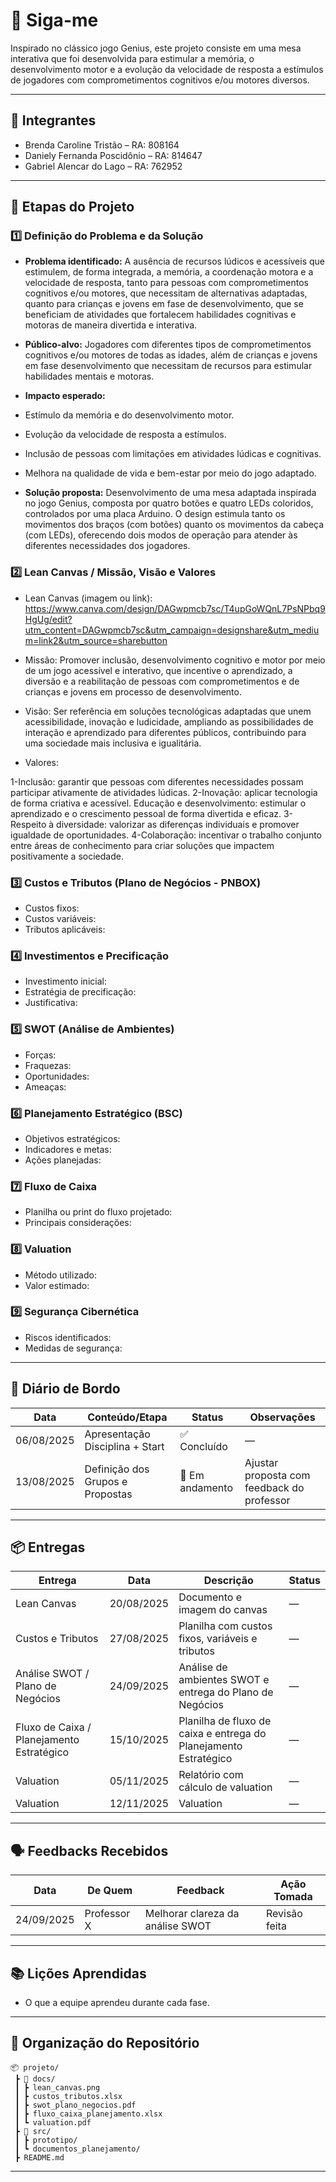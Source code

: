 # 📌 Siga-me

Inspirado no clássico jogo Genius, este projeto consiste em uma mesa interativa que foi desenvolvida
para estimular a memória, o desenvolvimento motor e a
evolução da velocidade de resposta a estímulos de jogadores
com comprometimentos cognitivos e/ou motores diversos. 

---

## 👥 Integrantes

- Brenda Caroline Tristão – RA: 808164  
- Daniely Fernanda Poscidônio – RA: 814647
- Gabriel Alencar do Lago – RA: 762952 

---

## 🧭 Etapas do Projeto

### 1️⃣ Definição do Problema e da Solução

- **Problema identificado:**
 A ausência de recursos lúdicos e acessíveis que estimulem, de forma integrada, a memória, a coordenação motora e a velocidade de resposta, tanto para pessoas com comprometimentos cognitivos e/ou motores, que necessitam de alternativas adaptadas, quanto para crianças e jovens em fase de desenvolvimento, que se beneficiam de atividades que fortalecem habilidades cognitivas e motoras de maneira divertida e interativa.

- **Público-alvo:**
  Jogadores com diferentes tipos de comprometimentos cognitivos e/ou motores de todas as idades, além de crianças e jovens em fase desenvolvimento que necessitam de recursos para estimular habilidades mentais e motoras.
  
- **Impacto esperado:**
- Estímulo da memória e do desenvolvimento motor.
- Evolução da velocidade de resposta a estímulos.
- Inclusão de pessoas com limitações em atividades lúdicas e cognitivas.
- Melhora na qualidade de vida e bem-estar por meio do jogo adaptado.

- **Solução proposta:**
 Desenvolvimento de uma mesa adaptada inspirada no jogo Genius, composta por quatro botões e quatro LEDs coloridos, controlados por uma placa Arduino. O design estimula tanto os movimentos dos braços (com botões) quanto os movimentos da cabeça (com LEDs), oferecendo dois modos de operação para atender às diferentes necessidades dos jogadores.

### 2️⃣ Lean Canvas / Missão, Visão e Valores
- Lean Canvas (imagem ou link): https://www.canva.com/design/DAGwpmcb7sc/T4upGoWQnL7PsNPbq9HgUg/edit?utm_content=DAGwpmcb7sc&utm_campaign=designshare&utm_medium=link2&utm_source=sharebutton  
- Missão:  Promover inclusão, desenvolvimento cognitivo e motor por meio de um jogo acessível e interativo, que incentive o aprendizado, a diversão e a reabilitação de pessoas com comprometimentos e de crianças e jovens em processo de desenvolvimento.
- Visão:  Ser referência em soluções tecnológicas adaptadas que unem acessibilidade, inovação e ludicidade, ampliando as possibilidades de interação e aprendizado para diferentes públicos, contribuindo para uma sociedade mais inclusiva e igualitária.
  
- Valores:
  
1-Inclusão: garantir que pessoas com diferentes necessidades possam participar ativamente de atividades lúdicas.
2-Inovação: aplicar tecnologia de forma criativa e acessível.
Educação e desenvolvimento: estimular o aprendizado e o crescimento pessoal de forma divertida e eficaz.
3-Respeito à diversidade: valorizar as diferenças individuais e promover igualdade de oportunidades.
4-Colaboração: incentivar o trabalho conjunto entre áreas de conhecimento para criar soluções que impactem positivamente a sociedade.

### 3️⃣ Custos e Tributos (Plano de Negócios - PNBOX)
- Custos fixos:  
- Custos variáveis:  
- Tributos aplicáveis:  

### 4️⃣ Investimentos e Precificação
- Investimento inicial:  
- Estratégia de precificação:  
- Justificativa:  

### 5️⃣ SWOT (Análise de Ambientes)
- Forças:  
- Fraquezas:  
- Oportunidades:  
- Ameaças:  

### 6️⃣ Planejamento Estratégico (BSC)
- Objetivos estratégicos:  
- Indicadores e metas:  
- Ações planejadas:  

### 7️⃣ Fluxo de Caixa
- Planilha ou print do fluxo projetado:  
- Principais considerações:  

### 8️⃣ Valuation
- Método utilizado:  
- Valor estimado:  

### 9️⃣ Segurança Cibernética
- Riscos identificados:  
- Medidas de segurança:  

---

## 📅 Diário de Bordo

| Data       | Conteúdo/Etapa                     | Status     | Observações |
|------------|------------------------------------|------------|-------------|
| 06/08/2025 | Apresentação Disciplina + Start    | ✅ Concluído | — |
| 13/08/2025 | Definição dos Grupos e Propostas   | 🚧 Em andamento | Ajustar proposta com feedback do professor |

---

## 📦 Entregas

| Entrega                                | Data       | Descrição                                                         | Status |
|----------------------------------------|------------|-------------------------------------------------------------------|--------|
| Lean Canvas                            | 20/08/2025 | Documento e imagem do canvas                                      | —      |
| Custos e Tributos                      | 27/08/2025 | Planilha com custos fixos, variáveis e tributos                   | —      |
| Análise SWOT / Plano de Negócios       | 24/09/2025 | Análise de ambientes SWOT e entrega do Plano de Negócios          | —      |
| Fluxo de Caixa / Planejamento Estratégico | 15/10/2025 | Planilha de fluxo de caixa e entrega do Planejamento Estratégico  | —      |
| Valuation                              | 05/11/2025 | Relatório com cálculo de valuation                                | —      |
| Valuation      | 12/11/2025 | Valuation | —      |

---

## 🗣️ Feedbacks Recebidos

| Data       | De Quem     | Feedback                                                        | Ação Tomada |
|------------|-------------|----------------------------------------------------------------|-------------|
| 24/09/2025 | Professor X | Melhorar clareza da análise SWOT                                | Revisão feita |

---

## 📚 Lições Aprendidas
- O que a equipe aprendeu durante cada fase.  

---

## 📁 Organização do Repositório

```
📦 projeto/
 ┣ 📂 docs/
 ┃ ┣ lean_canvas.png
 ┃ ┣ custos_tributos.xlsx
 ┃ ┣ swot_plano_negocios.pdf
 ┃ ┣ fluxo_caixa_planejamento.xlsx
 ┃ ┗ valuation.pdf
 ┣ 📂 src/
 ┃ ┣ prototipo/
 ┃ ┗ documentos_planejamento/
 ┣ README.md
```

---
